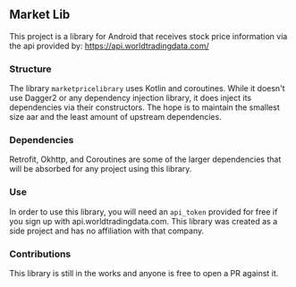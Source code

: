 
## Market Lib
This project is a library for Android that receives stock price information
via the api provided by: https://api.worldtradingdata.com/

### Structure
The library `marketpricelibrary` uses Kotlin and coroutines. While it doesn't
use Dagger2 or any dependency injection library, it does inject its dependencies
via their constructors. The hope is to maintain the smallest size aar and the
least amount of upstream dependencies.

### Dependencies
Retrofit, Okhttp, and Coroutines are some of the larger dependencies that will
be absorbed for any project using this library.

### Use
In order to use this library, you will need an `api_token` provided for free
if you sign up with api.worldtradingdata.com. This library was created as a 
side project and has no affiliation with that company.

### Contributions
This library is still in the works and anyone is free to open a PR against it.

